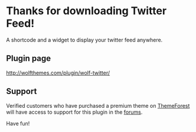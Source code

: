 # Thanks for downloading Twitter Feed!

A shortcode and a widget to display your twitter feed anywhere.

## Plugin page
http://wolfthemes.com/plugin/wolf-twitter/

## Support
Verified customers who have purchased a premium theme on [ThemeForest](http://wlfthm.es/tf)
will have access to support for this plugin in the [forums](http://wlfthm.es/help).

Have fun!
